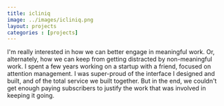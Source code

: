 ```yaml
---
title: icliniq
image: ../images/icliniq.png
layout: projects
categories : [projects]
---
```

<p class="well well-transparent">
I'm really interested in how we can better engage in meaningful work. 
Or, alternately, how we can keep from getting distracted by non-meaningful work.
I spent a few years working on a startup with a friend, focused on attention management. 
I was super-proud of the interface I designed and built, and of the total service we built together.
 But in the end, we couldn't get enough paying subscribers to justify the work that was involved in keeping it going. 
 </p>

